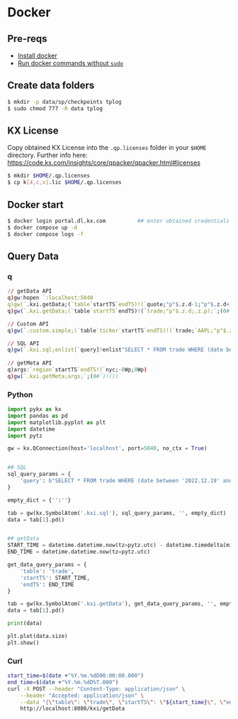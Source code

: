 
# Docker 
## Pre-reqs
* [Install docker](https://docs.docker.com/engine/install/)
* [Run docker commands without `sudo`](https://docs.docker.com/engine/install/linux-postinstall/)
## Create data folders 
```bash
$ mkdir -p data/sp/checkpoints tplog
$ sudo chmod 777 -R data tplog
```

## KX License
Copy obtained KX License into the `.qp.licenses` folder in your `$HOME` directory. Further info here: https://code.kx.com/insights/core/qpacker/qpacker.html#licenses
```bash
$ mkdir $HOME/.qp.licenses
$ cp k[4,c,x].lic $HOME/.qp.licenses
```

## Docker start
```bash
$ docker login portal.dl.kx.com          ## enter obtained credentials
$ docker compose up -d
$ docker compose logs -f 
```


## Query Data
### q
```q
// getData API
q)gw:hopen `:localhost:5040
q)gw(`.kxi.getData;(`table`startTS`endTS)!(`quote;"p"$.z.d-1;"p"$.z.d+1);`;(0#`)!())
q)gw(`.kxi.getData;(`table`startTS`endTS)!(`trade;"p"$.z.d;.z.p);`;(0#`)!())

// Custom API
q)gw(`.custom.simple;(`table`ticker`startTS`endTS)!(`trade;`AAPL;"p"$.z.d-1;"p"$.z.d+1);`;(0#`)!())

// SQL API
q)gw(`.kxi.sql;enlist[`query]!enlist"SELECT * FROM trade WHERE (date between '2022.12.19' and '2022.12.20') and (sym = 'AAPL')";`;(0#`)!())
  
// getMeta API
q)args:`region`startTS`endTS!(`nyc;-0Wp;0Wp)
q)gw(`.kxi.getMeta;args;`;(0#`)!())
```

### Python
```python
import pykx as kx
import pandas as pd
import matplotlib.pyplot as plt
import datetime
import pytz

gw = kx.QConnection(host='localhost', port=5040, no_ctx = True)                        ## SG Gateway port


## SQL
sql_query_params = {
    'query': b"SELECT * FROM trade WHERE (date between '2022.12.19' and '2022.12.20') and (sym = 'AAPL')" 
}

empty_dict = {'':''}

tab = gw(kx.SymbolAtom('.kxi.sql'), sql_query_params, '', empty_dict)
data = tab[1].pd()


## getData
START_TIME = datetime.datetime.now(tz=pytz.utc) - datetime.timedelta(minutes = 36000)   ## 15 Mins ago
END_TIME = datetime.datetime.now(tz=pytz.utc)                                           ## Now

get_data_query_params = {
    'table': 'trade',
    'startTS': START_TIME,
    'endTS': END_TIME
}

tab = gw(kx.SymbolAtom('.kxi.getData'), get_data_query_params, '', empty_dict)
data = tab[1].pd()

print(data)

plt.plot(data.size)
plt.show()
```
### Curl
```bash
start_time=$(date +"%Y.%m.%dD00:00:00.000") 
end_time=$(date +"%Y.%m.%dD%T.000")
curl -X POST --header "Content-Type: application/json" \
    --header "Accepted: application/json" \
    --data "{\"table\": \"trade\", \"startTS\": \"${start_time}\", \"endTS\": \"${end_time}\"}" \
    http://localhost:8080/kxi/getData
```
